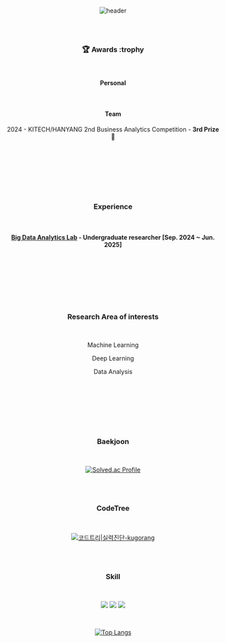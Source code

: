 <div align="center">
  
![header](https://capsule-render.vercel.app/api?type=waving&color=0:00B9FF,30:0068FF,100:814CF3&text=Geonho%20Shin&fontColor=#02040A&animation=fadeIn&stroke=ADADAD)

<br/>
<br/>

### :trophy: Awards :trophy

<br/>

#### Personal 



<br/>

#### Team

2024 - KITECH/HANYANG 2nd Business Analytics Competition - **3rd Prize** 🥉 <br/>



<br/>
<br/>

#

<br/>
<br/>

### Experience

<br/>

#### [Big Data Analytics Lab](https://sites.google.com/hanyang.ac.kr/bigdataanalyticslab/home?pli=1) - Undergraduate researcher [Sep. 2024 ~ Jun. 2025] 

<br/>
<br/>

#

<br/>
<br/>

### Research Area of interests

<br/>

Machine Learning

Deep Learning

Data Analysis

<br/>
<br/>

#

<br/>
<br/>

### Baekjoon

<br/>

[![Solved.ac Profile](http://mazassumnida.wtf/api/v2/generate_badge?boj=sinho0288)](https://solved.ac/hwk0602/)

<br/>
<br/>

### CodeTree

<br/>

[![코드트리|실력진단-kugorang](https://banner.codetree.ai/v1/banner/sinho0288)](https://www.codetree.ai/profiles/sinho0288)

<br/>
<br/>

### Skill

<br/>

<img src="https://img.shields.io/badge/Python-3766AB?style=flat-square&logo=Python&logoColor=white"/></a> <img src="https://img.shields.io/badge/Pytorch-EE4C2C?style=flat-square&logo=pytorch&logoColor=white"/></a> <img src="https://img.shields.io/badge/Tensorflow-white?style=flat-square&logo=Tensorflow&logoColor=EE4C2C"/></a>

<br/>

[![Top Langs](https://github-readme-stats.vercel.app/api/top-langs/?username=Sh1nho&layout=compact)](https://github.com/anuraghazra/github-readme-stats)

<br/>
<br/>
